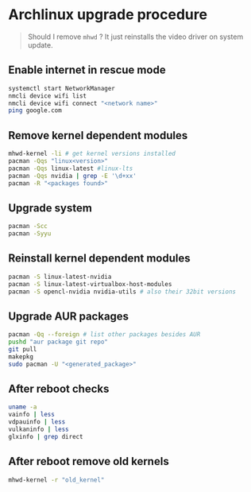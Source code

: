# Archlinux upgrade procedure

> Should I remove `mhwd` ? It just reinstalls the video driver on system update.

## Enable internet in rescue mode

```sh
systemctl start NetworkManager
nmcli device wifi list
nmcli device wifi connect "<network name>"
ping google.com
```

## Remove kernel dependent modules

```sh
mhwd-kernel -li # get kernel versions installed
pacman -Qqs "linux<version>"
pacman -Qqs linux-latest #linux-lts
pacman -Qqs nvidia | grep -E '\d+xx'
pacman -R "<packages found>"
```

## Upgrade system

```sh
pacman -Scc
pacman -Syyu
```

## Reinstall kernel dependent modules

```sh
pacman -S linux-latest-nvidia
pacman -S linux-latest-virtualbox-host-modules
pacman -S opencl-nvidia nvidia-utils # also their 32bit versions
```

## Upgrade AUR packages

```sh
pacman -Qq --foreign # list other packages besides AUR
pushd "aur package git repo"
git pull
makepkg
sudo pacman -U "<generated_package>"
```

## After reboot checks

```sh
uname -a
vainfo | less
vdpauinfo | less
vulkaninfo | less
glxinfo | grep direct
```

## After reboot remove old kernels

```sh
mhwd-kernel -r "old_kernel"
```

